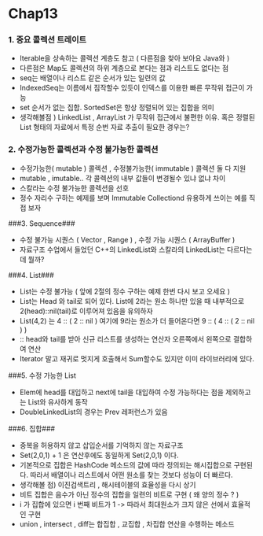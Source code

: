 # Chap13


### 1. 중요 콜렉션 트레이트 ###
* Iterable을 상속하는 콜렉션 계층도 참고 ( 다른점을 찾아 보아요 Java와 )
* 다른점은 Map도 콜렉션의 하위 계층으로 본다는 점과 리스트도 없다는 점
* seq는 배열이나 리스트 같은 순서가 있는 일련의 값 
* IndexedSeq는 이름에서 짐작할수 있듯이 인덱스를 이용한 빠른 무작위 접근이 가능
* set 순서가 없는 집합. SortedSet은 항상 정렬되어 있는 집합을 의미
* 생각해볼점 ) LinkedList , ArrayList 가 무작위 접근에서 불편한 이유. 혹은 정렬된 List 형태의 자료에서 특정 순번 자료 추출이 필요한 경우는? 


### 2. 수정가능한 콜렉션과 수정 불가능한 콜렉션 ###
* 수정가능한( mutable ) 콜렉션 , 수정불가능한( immutable ) 콜렉션 둘 다 지원
* mutable , imutable.. 각 콜렉션의 내부 값들이 변경될수 있냐 없냐 차이 
* 스칼라는 수정 불가능한 콜렉션을 선호
* 정수 자리수 구하는 예제를 보며 Immutable Collectiond 유용하게 쓰이는 예를 직접 보자


###3. Sequence###
* 수정 불가능 시퀀스 ( Vector , Range ) , 수정 가능 시퀀스 ( ArrayBuffer ) 
* 자료구조 수업에서 들었던 C++의 LinkedList와 스칼라의 LinkedList는 다르다는데 뭘까?


###4. List###
* List는 수정 불가능 ( 앞에 2절의 정수 구하는 예제 한번 다시 보고 오세요 )
* List는 Head 와 tail로 되어 있다. List에 2라는 원소 하나만 있을 때 내부적으로 2(head)::nil(tail)로 이루어져 있음을 유의하자
* List(4,2) 는 4 :: ( 2 :: nil ) 여기에 9라는 원소가 더 들어온다면 9 :: ( 4 :: ( 2 :: nil ) ) 
* :: head와 tail를 받아 신규 리스트를 생성하는 연산자 오른쪽에서 왼쪽으로 결합하여 연산
* Iterator 말고 재귀로 멋지게 호출해서 Sum할수도 있지만 이미 라이브러리에 있다. 


###5. 수정 가능한 List 
* Elem에 head를 대입하고 next에 tail을 대입하여 수정 가능하다는 점을 제외하고는 List와 유사하게 동작
* DoubleLinkedList의 경우는 Prev 레퍼런스가 있음 


###6. 집합###
* 중복을 허용하지 않고 삽입순서를 기억하지 않는 자료구조 
* Set(2,0,1) + 1 은 연산후에도 동일하게 Set(2,0,1) 이다.
* 기본적으로 집합은 HashCode 메소드의 값에 따라 정의되는 해시집합으로 구현된다. 따라서 배열이나 리스트에서 어떤 원소를 찾는 것보다 성능이 더 빠르다. 
* 생각해볼 점) 이진검색트리 , 해시테이블의 효율성을 다시 상기
* 비트 집합은 음수가 아닌 정수의 집합을 일련의 비트로 구현 ( 왜 양의 정수 ? ) 
* i 가 집합에 있으면 i 번째 비트가 1 -> 따라서 최대원소가 크지 않은 선에서 효율적인 구현 
* union , intersect , diff는 합집합 , 교집합 , 차집합 연산을 수행하는 메소드 
